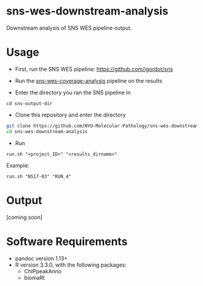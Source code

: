 # sns-wes-downstream-analysis
Downstream analysis of SNS WES pipeline output.

# Usage

- First, run the SNS WES pipeline: https://github.com/igordot/sns

- Run the [sns-wes-coverage-analysis](https://github.com/NYU-Molecular-Pathology/sns-wes-coverage-analysis) pipeline on the results 

- Enter the directory you ran the SNS pipeline in 

```
cd sns-output-dir
```

- Clone this repository and enter the directory

```bash
git clone https://github.com/NYU-Molecular-Pathology/sns-wes-downstream-analysis.git
cd sns-wes-downstream-analysis
```

- Run 

```
run.sh "<project_ID>" "<results_dirname>"
```

Example:

```
run.sh "NS17-03" "RUN_4"
```

# Output
[coming soon]

# Software Requirements
- pandoc version 1.13+ 
- R version 3.3.0, with the following packages:
  - ChIPpeakAnno
  - biomaRt
